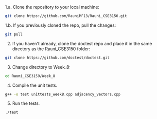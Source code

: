 1.a. Clone the repository to your local machine: 
```bash
git clone https://github.com/RauniMF13/Rauni_CSE3150.git
```
1.b. If you previously cloned the repo, pull the changes:
```bash
git pull
```
2. If you haven't already, clone the doctest repo and place it in the same directory as the Rauni_CSE3150 folder:
```bash
git clone https://github.com/doctest/doctest.git
```
3. Change directory to Week_8:
```bash
cd Rauni_CSE3150/Week_8
```
4. Compile the unit tests.
```bash
g++ -o test unittests_week8.cpp adjacency_vectors.cpp
```
5. Run the tests.
```bash
./test
```
